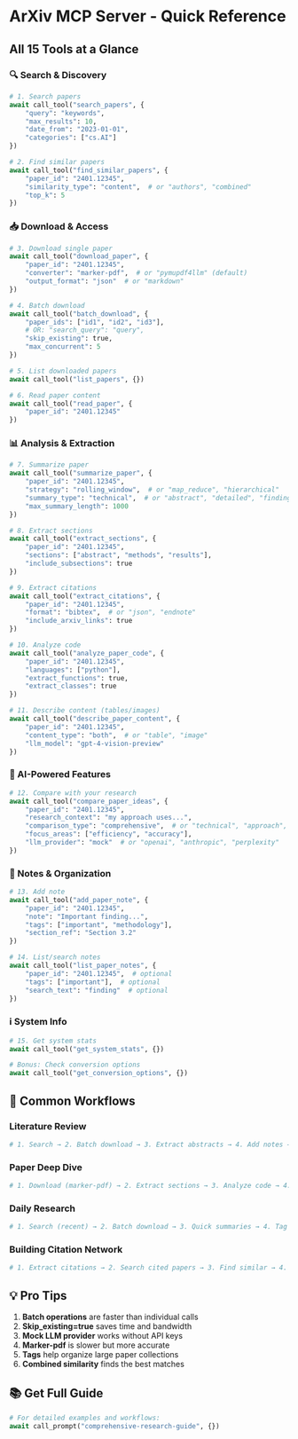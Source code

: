 # ArXiv MCP Server - Quick Reference

## All 15 Tools at a Glance

### 🔍 Search & Discovery
```python
# 1. Search papers
await call_tool("search_papers", {
    "query": "keywords",
    "max_results": 10,
    "date_from": "2023-01-01",
    "categories": ["cs.AI"]
})

# 2. Find similar papers
await call_tool("find_similar_papers", {
    "paper_id": "2401.12345",
    "similarity_type": "content",  # or "authors", "combined"
    "top_k": 5
})
```

### 📥 Download & Access
```python
# 3. Download single paper
await call_tool("download_paper", {
    "paper_id": "2401.12345",
    "converter": "marker-pdf",  # or "pymupdf4llm" (default)
    "output_format": "json"  # or "markdown"
})

# 4. Batch download
await call_tool("batch_download", {
    "paper_ids": ["id1", "id2", "id3"],
    # OR: "search_query": "query",
    "skip_existing": true,
    "max_concurrent": 5
})

# 5. List downloaded papers
await call_tool("list_papers", {})

# 6. Read paper content
await call_tool("read_paper", {
    "paper_id": "2401.12345"
})
```

### 📊 Analysis & Extraction
```python
# 7. Summarize paper
await call_tool("summarize_paper", {
    "paper_id": "2401.12345",
    "strategy": "rolling_window",  # or "map_reduce", "hierarchical"
    "summary_type": "technical",  # or "abstract", "detailed", "findings"
    "max_summary_length": 1000
})

# 8. Extract sections
await call_tool("extract_sections", {
    "paper_id": "2401.12345",
    "sections": ["abstract", "methods", "results"],
    "include_subsections": true
})

# 9. Extract citations
await call_tool("extract_citations", {
    "paper_id": "2401.12345",
    "format": "bibtex",  # or "json", "endnote"
    "include_arxiv_links": true
})

# 10. Analyze code
await call_tool("analyze_paper_code", {
    "paper_id": "2401.12345",
    "languages": ["python"],
    "extract_functions": true,
    "extract_classes": true
})

# 11. Describe content (tables/images)
await call_tool("describe_paper_content", {
    "paper_id": "2401.12345",
    "content_type": "both",  # or "table", "image"
    "llm_model": "gpt-4-vision-preview"
})
```

### 🤖 AI-Powered Features
```python
# 12. Compare with your research
await call_tool("compare_paper_ideas", {
    "paper_id": "2401.12345",
    "research_context": "my approach uses...",
    "comparison_type": "comprehensive",  # or "technical", "approach", "results"
    "focus_areas": ["efficiency", "accuracy"],
    "llm_provider": "mock"  # or "openai", "anthropic", "perplexity"
})
```

### 📝 Notes & Organization
```python
# 13. Add note
await call_tool("add_paper_note", {
    "paper_id": "2401.12345",
    "note": "Important finding...",
    "tags": ["important", "methodology"],
    "section_ref": "Section 3.2"
})

# 14. List/search notes
await call_tool("list_paper_notes", {
    "paper_id": "2401.12345",  # optional
    "tags": ["important"],  # optional
    "search_text": "finding"  # optional
})
```

### ℹ️ System Info
```python
# 15. Get system stats
await call_tool("get_system_stats", {})

# Bonus: Check conversion options
await call_tool("get_conversion_options", {})
```

## 🎯 Common Workflows

### Literature Review
```python
# 1. Search → 2. Batch download → 3. Extract abstracts → 4. Add notes → 5. Extract citations
```

### Paper Deep Dive
```python
# 1. Download (marker-pdf) → 2. Extract sections → 3. Analyze code → 4. Summarize → 5. Compare
```

### Daily Research
```python
# 1. Search (recent) → 2. Batch download → 3. Quick summaries → 4. Tag interesting papers
```

### Building Citation Network
```python
# 1. Extract citations → 2. Search cited papers → 3. Find similar → 4. Download → 5. Repeat
```

## 💡 Pro Tips

1. **Batch operations** are faster than individual calls
2. **Skip_existing=true** saves time and bandwidth
3. **Mock LLM provider** works without API keys
4. **Marker-pdf** is slower but more accurate
5. **Tags** help organize large paper collections
6. **Combined similarity** finds the best matches

## 📚 Get Full Guide

```python
# For detailed examples and workflows:
await call_prompt("comprehensive-research-guide", {})
```